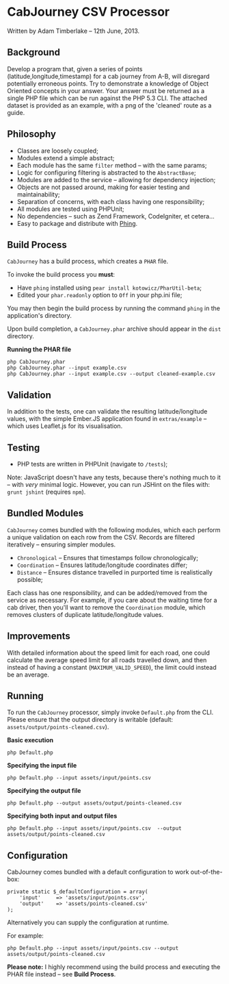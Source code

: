 CabJourney CSV Processor
=============
Written by Adam Timberlake &ndash; 12th June, 2013.


Background
-------------
Develop a program that, given a series of points (latitude,longitude,timestamp) for a cab journey from A-B, will disregard potentially erroneous points. Try to demonstrate a knowledge of Object Oriented concepts in your answer. Your answer must be returned as a single PHP file which can be run against the PHP 5.3 CLI. The attached dataset is provided as an example, with a png of the 'cleaned' route as a guide.


Philosophy
-------------
* Classes are loosely coupled;
* Modules extend a simple abstract;
* Each module has the same `filter` method &ndash; with the same params;
* Logic for configuring filtering is abstracted to the `AbstractBase`;
* Modules are added to the service &ndash; allowing for dependency injection;
* Objects are not passed around, making for easier testing and maintainability;
* Separation of concerns, with each class having one responsibility;
* All modules are tested using PHPUnit;
* No dependencies &ndash; such as Zend Framework, CodeIgniter, et cetera...
* Easy to package and distribute with <a href="http://www.phing.info/" target="_blank">Phing</a>.


Build Process
-------------
`CabJourney` has a build process, which creates a `PHAR` file.

To invoke the build process you **must**:

* Have `phing` installed using `pear install kotowicz/PharUtil-beta`;
* Edited your `phar.readonly` option to `Off` in your php.ini file;

You may then begin the build process by running the command `phing` in the application's directory.

Upon build completion, a `CabJourney.phar` archive should appear in the `dist` directory.

**Running the PHAR file**

    php CabJourney.phar
    php CabJourney.phar --input example.csv
    php CabJourney.phar --input example.csv --output cleaned-example.csv


Validation
-------------
In addition to the tests, one can validate the resulting latitude/longitude values, with the simple Ember.JS application found in `extras/example` &ndash; which uses Leaflet.js for its visualisation.


Testing
-------------
* PHP tests are written in PHPUnit (navigate to `/tests`);

Note: JavaScript doesn't have any tests, because there's nothing much to it &ndash; with *very* minimal logic. However, you can run JSHint on the files with: `grunt jshint` (requires `npm`).


Bundled Modules
-------------
`CabJourney` comes bundled with the following modules, which each perform a unique validation on each row from the CSV. Records are filtered iteratively &ndash; ensuring simpler modules.

* `Chronological` &ndash; Ensures that timestamps follow chronologically;
* `Coordination` &ndash; Ensures latitude/longitude coordinates differ;
* `Distance` &ndash; Ensures distance travelled in purported time is realistically possible;

Each class has one responsibility, and can be added/removed from the service as necessary. For example, if you care about the waiting time for a cab driver, then you'll want to remove the `Coordination` module, which removes clusters of duplicate latitude/longitude values.


Improvements
-------------
With detailed information about the speed limit for each road, one could calculate the average speed limit for all roads travelled down, and then instead of having a constant (`MAXIMUM_VALID_SPEED`), the limit could instead be an average.


Running
-------------
To run the `CabJourney` processor, simply invoke `Default.php` from the CLI. Please ensure that the output directory is writable (default: `assets/output/points-cleaned.csv`).

**Basic execution**

    php Default.php

**Specifying the input file**

    php Default.php --input assets/input/points.csv

**Specifying the output file**

    php Default.php --output assets/output/points-cleaned.csv

**Specifying both input and output files**

    php Default.php --input assets/input/points.csv  --output assets/output/points-cleaned.csv


Configuration
-------------
CabJourney comes bundled with a default configuration to work out-of-the-box:

    private static $_defaultConfiguration = array(
        'input'     => 'assets/input/points.csv',
        'output'    => 'assets/points-cleaned.csv'
    );

Alternatively you can supply the configuration at runtime.

For example:

    php Default.php --input assets/input/points.csv --output assets/output/points-cleaned.csv

**Please note:** I highly recommend using the build process and executing the PHAR file instead &ndash; see **Build Process**.